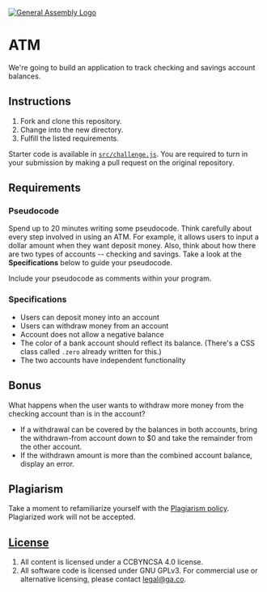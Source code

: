 [![General Assembly Logo](https://camo.githubusercontent.com/1a91b05b8f4d44b5bbfb83abac2b0996d8e26c92/687474703a2f2f692e696d6775722e636f6d2f6b6538555354712e706e67)](https://generalassemb.ly/education/web-development-immersive)

# ATM

We're going to build an application to track checking and savings account
balances.

## Instructions

1. Fork and clone this repository.
1. Change into the new directory.
1. Fulfill the listed requirements.

Starter code is available in [`src/challenge.js`](lib/challenge.js). You are
required to turn in your submission by making a pull request on the original
repository.


## Requirements

### Pseudocode

Spend up to 20 minutes writing some pseudocode. Think carefully about every step
involved in using an ATM. For example, it allows users to input a dollar amount
when they want deposit money. Also, think about how there are two types of
accounts -- checking and savings. Take a look at the **Specifications** below to
guide your pseudocode.

Include your pseudocode as comments within your program.

### Specifications

* Users can deposit money into an account
* Users can withdraw money from an account
* Account does not allow a negative balance
* The color of a bank account should reflect its balance. (There's a CSS class called `.zero` already written for this.)
* The two accounts have independent functionality

## Bonus

What happens when the user wants to withdraw more money from the checking account than is in the account?

* If a withdrawal can be covered by the balances in both accounts, bring the withdrawn-from account down to $0 and take the remainder from the other account.
* If the withdrawn amount is more than the combined account balance, display an error.

## Plagiarism

Take a moment to refamiliarize yourself with the [Plagiarism policy](https://git.generalassemb.ly/DC-WDI/Administrative/blob/master/plagiarism.md). Plagiarized work will not be accepted.

## [License](LICENSE)

1.  All content is licensed under a CC­BY­NC­SA 4.0 license.
1.  All software code is licensed under GNU GPLv3. For commercial use or
    alternative licensing, please contact legal@ga.co.

